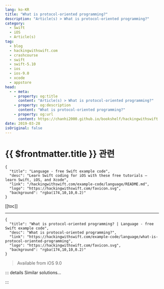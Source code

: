 ```yaml
---
lang: ko-KR
title: "What is protocol-oriented programming?"
description: "Article(s) > What is protocol-oriented programming?"
category:
  - Swift
  - iOS
  - Article(s)
tag: 
  - blog
  - hackingwithswift.com
  - crashcourse
  - swift
  - swift-5.10
  - ios
  - ios-9.0
  - xcode
  - appstore
head:
  - - meta:
    - property: og:title
      content: "Article(s) > What is protocol-oriented programming?"
    - property: og:description
      content: "What is protocol-oriented programming?"
    - property: og:url
      content: https://chanhi2000.github.io/bookshelf/hackingwithswift.com/example-code/language/what-is-protocol-oriented-programming.html
date: 2019-03-28
isOriginal: false
---
```


# {{ $frontmatter.title }} 관련

```component VPCard
{
  "title": "Language - free Swift example code",
  "desc": "Learn Swift coding for iOS with these free tutorials – learn Swift, iOS, and Xcode",
  "link": "/hackingwithswift.com/example-code/language/README.md",
  "logo": "https://hackingwithswift.com/favicon.svg",
  "background": "rgba(174,10,10,0.2)"
}
```

[[toc]]

---

```component VPCard
{
  "title": "What is protocol-oriented programming? | Language - free Swift example code",
  "desc": "What is protocol-oriented programming?",
  "link": "https://hackingwithswift.com/example-code/language/what-is-protocol-oriented-programming",
  "logo": "https://hackingwithswift.com/favicon.svg",
  "background": "rgba(174,10,10,0.2)"
}
```

> Available from iOS 9.0

<!-- TODO: 작성 -->

<!-- 
One powerful feature of Swift is its ability to extend protocols – to be able to add new functionality not only to one type, but to a whole collection of types that all conform to the same protocol.

Protocol-oriented programming takes that feature and encourages you to craft your app’s architecture around it so that the first thing you do is sketch out one or more protocols rather than get straight into concrete types. 

If you’re coming from a more traditional object-oriented system where inheritance is more common, try to think as your first protocol as being a base class. You can then create new protocols by inheriting from that initial protocol, and write extensions so they have default implementations. 

However, a better approach is to write lots of small protocols that each do specific, individual things: one to make products purchasable, one to make them serializable, one to make them searchable, and so on. You can then add default implementations to those extensions, which means you can add functionality to existing types just by making them conform to your protocol.

In this respect protocol-oriented programming is sort of a similar approach to multiple inheritance from languages such as C++. However, because protocol extensions can’t include state you don’t get any of the cruft, and Swift’s constraint-based conflict resolution is easy enough for everyone to understand.

-->

::: details Similar solutions…

<!--
/example-code/language/what-is-a-protocol-associated-type">What is a protocol associated type? 
/example-code/language/how-to-fix-the-error-protocol-can-only-be-used-as-a-generic-constraint-because-it-has-self-or-associated-type-requirements">How to fix the error “protocol can only be used as a generic constraint because it has Self or associated type requirements” 
/example-code/language/what-is-a-protocol">What is a protocol? 
/example-code/language/what-are-protocol-extensions">What are protocol extensions? 
/example-code/language/how-to-constrain-a-protocol-associated-type">How to constrain a protocol associated type</a>
-->

:::

